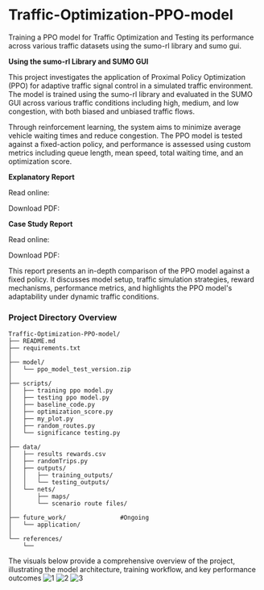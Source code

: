 # Traffic-Optimization-PPO-model
Training a PPO model for Traffic Optimization and Testing its performance across various traffic datasets using the sumo-rl library and sumo gui.

**Using the sumo-rl Library and SUMO GUI**

This project investigates the application of Proximal Policy Optimization (PPO) for adaptive traffic signal control in a simulated traffic environment. The model is trained using the sumo-rl library and evaluated in the SUMO GUI across various traffic conditions including high, medium, and low congestion, with both biased and unbiased traffic flows.

Through reinforcement learning, the system aims to minimize average vehicle waiting times and reduce congestion. The PPO model is tested against a fixed-action policy, and performance is assessed using custom metrics including queue length, mean speed, total waiting time, and an optimization score.

**Explanatory Report**

Read online: 

Download PDF:

**Case Study Report**

Read online: 

Download PDF: 

This report presents an in-depth comparison of the PPO model against a fixed policy. It discusses model setup, traffic simulation strategies, reward mechanisms, performance metrics, and highlights the PPO model's adaptability under dynamic traffic conditions.

### Project Directory Overview

```
Traffic-Optimization-PPO-model/
├── README.md                  
├── requirements.txt           
│
├── model/                     
│   └── ppo_model_test_version.zip
│
├── scripts/                   
│   ├── training ppo model.py
│   ├── testing ppo model.py
│   ├── baseline_code.py
│   ├── optimization_score.py
│   ├── my_plot.py
│   ├── random_routes.py
│   └── significance testing.py
│
├── data/                      
│   ├── results rewards.csv
│   ├── randomTrips.py
│   ├── outputs/
│   │   ├── training_outputs/
│   │   └── testing_outputs/
│   └── nets/
│       ├── maps/
│       └── scenario route files/
│
├── future_work/               #Ongoing
│   └── application/
│
└── references/                
    └── 
```

The visuals below provide a comprehensive overview of the project, illustrating the model architecture, training workflow, and key performance outcomes
![1](https://github.com/user-attachments/assets/273fdfc1-3f7a-4823-8fd5-69d7eb2d5378)
![2](https://github.com/user-attachments/assets/1a88cb3e-4ab6-454c-8936-3e5eb13b032d)
![3](https://github.com/user-attachments/assets/83cccdc8-1782-4064-aea0-af35e651d5d6)





